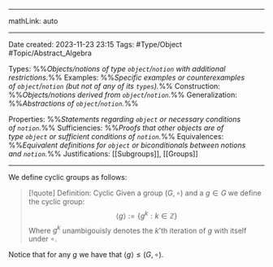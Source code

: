 
---

mathLink: auto

---
Date created: 2023-11-23 23:15
Tags: #Type/Object #Topic/Abstract_Algebra 

Types: %%_Objects/notions of type `object`/`notion` with additional restrictions._%% 
Examples: %%_Specific examples or counterexamples of `object`/`notion` (but not of any of its `types`)._%%
Construction: %%_Objects/notions derived from `object`/`notion`._%%
Generalization: %%_Abstractions of `object`/`notion`._%%

Properties: %%_Statements regarding `object` or necessary conditions of `notion`._%%
Sufficiencies: %%_Proofs that other objects are of type `object` or sufficient conditions of `notion`._%%
Equivalences: %%_Equivalent definitions for `object` or biconditionals between notions and `notion`._%%
Justifications: [[Subgroups]], [[Groups]]

---  

We define cyclic groups as follows:

> [!quote] Definition: Cyclic
> Given a group $(G,\circ)$ and a $g\in G$ we define the cyclic group: $$\langle g\rangle:=\{g^k:k\in\mathbb Z\}$$ Where $g^k$ unambigouisly denotes the $k$'th iteration of $g$ with itself under $\circ$.

Notice that for any $g$ we have that $\langle g\rangle\leqslant (G,\circ)$.

